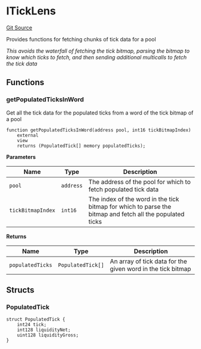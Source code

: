 # ITickLens
[Git Source](https://github.com/KYRDTeam/ilo-contracts/blob/1de4d92cce6f0722e8736db455733703c706f30f/src/interfaces/ITickLens.sol)

Provides functions for fetching chunks of tick data for a pool

*This avoids the waterfall of fetching the tick bitmap, parsing the bitmap to know which ticks to fetch, and
then sending additional multicalls to fetch the tick data*


## Functions
### getPopulatedTicksInWord

Get all the tick data for the populated ticks from a word of the tick bitmap of a pool


```solidity
function getPopulatedTicksInWord(address pool, int16 tickBitmapIndex)
    external
    view
    returns (PopulatedTick[] memory populatedTicks);
```
**Parameters**

|Name|Type|Description|
|----|----|-----------|
|`pool`|`address`|The address of the pool for which to fetch populated tick data|
|`tickBitmapIndex`|`int16`|The index of the word in the tick bitmap for which to parse the bitmap and fetch all the populated ticks|

**Returns**

|Name|Type|Description|
|----|----|-----------|
|`populatedTicks`|`PopulatedTick[]`|An array of tick data for the given word in the tick bitmap|


## Structs
### PopulatedTick

```solidity
struct PopulatedTick {
    int24 tick;
    int128 liquidityNet;
    uint128 liquidityGross;
}
```


